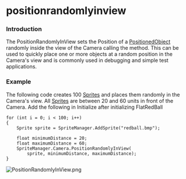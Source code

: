 # positionrandomlyinview

### Introduction

The PositionRandomlyInView sets the Position of a [PositionedObject](../../../../frb/docs/index.php) randomly inside the view of the Camera calling the method. This can be used to quickly place one or more objects at a random position in the Camera's view and is commonly used in debugging and simple test applications.

### Example

The following code creates 100 [Sprites](../../../../frb/docs/index.php) and places them randomly in the Camera's view. All [Sprites](../../../../frb/docs/index.php) are between 20 and 60 units in front of the Camera. Add the following in Initialize after initializing FlatRedBall

```
for (int i = 0; i < 100; i++)
{
    Sprite sprite = SpriteManager.AddSprite("redball.bmp");

    float minimumDistance = 20;
    float maximumDistance = 60;
    SpriteManager.Camera.PositionRandomlyInView(
        sprite, minimumDistance, maximumDistance);
}
```

![PositionRandomlyInView.png](../../../../media/migrated\_media-PositionRandomlyInView.png)

